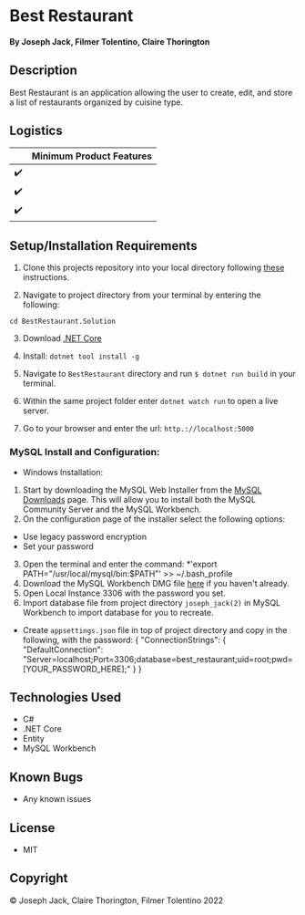 # Best Restaurant

#### By Joseph Jack, Filmer Tolentino, Claire Thorington

## Description

Best Restaurant is an application allowing the user to create, edit, and store a list of restaurants organized by cuisine type. 


## Logistics

|                    | Minimum Product Features |
| ------------------ | ------------------------ |
| :heavy_check_mark: |                          |
| :heavy_check_mark: |                          |
| :heavy_check_mark: |                          |

## Setup/Installation Requirements

1. Clone this projects repository into your local directory following [these](https://www.linode.com/docs/development/version-control/how-to-install-git-and-clone-a-github-repository/) instructions.

2. Navigate to project directory from your terminal by entering the following:

```
cd BestRestaurant.Solution
```

3. Download [.NET Core](https://docs.microsoft.com/en-us/dotnet/core/install/windows?pivots=os-windows&tabs=net60)

4.  Install:
`dotnet tool install -g`

5. Navigate to `BestRestaurant` directory and run `$ dotnet run build` in your terminal.

6. Within the same project folder enter `dotnet watch run` to open a live server.

8. Go to your browser and enter the url:
`http.://localhost:5000`

### MySQL Install and Configuration:
* Windows Installation:

1. Start by downloading the MySQL Web Installer from the [MySQL Downloads](https://dev.mysql.com/downloads/installer/) page. This will allow you to install both the MySQL Community Server and the MySQL Workbench.
2. On the configuration page of the installer select the following options:
* Use legacy password encryption
* Set your password
3. Open the terminal and enter the command: *'export PATH="/usr/local/mysql/bin:$PATH"' >> ~/.bash_profile
4. Download the MySQL Workbench DMG file [here](https://dev.mysql.com/downloads/file/?id=484391) if you haven't already.
5. Open Local Instance 3306 with the password you set.
6. Import database file from project directory `joseph_jack(2)` in MySQL Workbench to import database for you to recreate.

*  Create `appsettings.json` file in top of project directory and copy in the following, with the password:
{
  "ConnectionStrings": {
    "DefaultConnection": "Server=localhost;Port=3306;database=best_restaurant;uid=root;pwd=[YOUR_PASSWORD_HERE];"
  }
}

## Technologies Used

* C#
* .NET Core
* Entity
* MySQL Workbench




## Known Bugs

* Any known issues


## License

* MIT

## Copyright

&copy; Joseph Jack, Claire Thorington, Filmer Tolentino 2022


